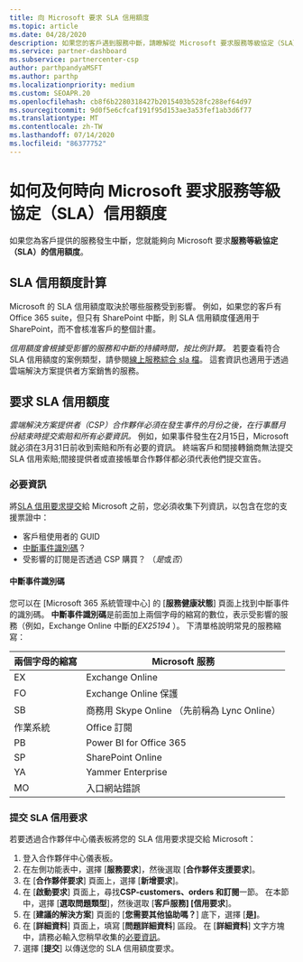 ```yaml
---
title: 向 Microsoft 要求 SLA 信用額度
ms.topic: article
ms.date: 04/28/2020
description: 如果您的客戶遇到服務中斷，請瞭解從 Microsoft 要求服務等級協定（SLA）點數的優點、限制和程式。
ms.service: partner-dashboard
ms.subservice: partnercenter-csp
author: parthpandyaMSFT
ms.author: parthp
ms.localizationpriority: medium
ms.custom: SEOAPR.20
ms.openlocfilehash: cb8f6b2280318427b2015403b528fc288ef64d97
ms.sourcegitcommit: 9d0f5e6cfcaf191f95d153ae3a53fef1ab3d6f77
ms.translationtype: MT
ms.contentlocale: zh-TW
ms.lasthandoff: 07/14/2020
ms.locfileid: "86377752"
---
```

# <a name="how-and-when-to-request-a-service-level-agreement-sla-credit-from-microsoft"></a>如何及何時向 Microsoft 要求服務等級協定（SLA）信用額度

如果您為客戶提供的服務發生中斷，您就能夠向 Microsoft 要求**服務等級協定（SLA）的信用額度**。

## <a name="sla-credit-calculation"></a>SLA 信用額度計算

Microsoft 的 SLA 信用額度取決於哪些服務受到影響。 例如，如果您的客戶有 Office 365 suite，但只有 SharePoint 中斷，則 SLA 信用額度僅適用于 SharePoint，而不會核准客戶的整個計畫。

*信用額度會根據受影響的服務和中斷的持續時間，按比例計算。* 若要查看符合 SLA 信用額度的案例類型，請參閱[線上服務綜合 sla 檔](http://www.microsoftvolumelicensing.com/DocumentSearch.aspx?Mode=3&DocumentTypeId=37)。 這套資訊也適用于透過雲端解決方案提供者方案銷售的服務。

## <a name="request-an-sla-credit"></a>要求 SLA 信用額度

*雲端解決方案提供者（CSP）合作夥伴必須在發生事件的月份之後，在行事曆月份結束時提交索賠和所有必要資訊。* 例如，如果事件發生在2月15日，Microsoft 就必須在3月31日前收到索賠和所有必要的資訊。 終端客戶和間接轉銷商無法提交 SLA 信用索賠;間接提供者或直接帳單合作夥伴都必須代表他們提交宣告。

### <a name="required-information"></a>必要資訊

將[SLA 信用要求提交](#submit-sla-credit-request)給 Microsoft 之前，您必須收集下列資訊，以包含在您的支援票證中：

- 客戶租使用者的 GUID
- [中斷事件識別碼](#outage-incident-identifier)？
- 受影響的訂閱是否透過 CSP 購買？ （*是*或*否*）

#### <a name="outage-incident-identifier"></a>中斷事件識別碼

您可以在 [Microsoft 365 系統管理中心] 的 [**服務健康狀態**] 頁面上找到中斷事件的識別碼。 **中斷事件識別碼**是前面加上兩個字母的縮寫的數位，表示受影響的服務（例如，Exchange Online 中斷的*EX25194* ）。 下清單格說明常見的服務縮寫：

| 兩個字母的縮寫 | Microsoft 服務 |
| ----------------------- | ----------------- |
| EX | Exchange Online |
| FO | Exchange Online 保護 |
| SB | 商務用 Skype Online （先前稱為 Lync Online） |
| 作業系統 | Office 訂閱 |
| PB | Power BI for Office 365 |
| SP | SharePoint Online |
| YA | Yammer Enterprise |
| MO | 入口網站錯誤 |

### <a name="submit-sla-credit-request"></a>提交 SLA 信用要求

若要透過合作夥伴中心儀表板將您的 SLA 信用要求提交給 Microsoft：

1. 登入合作夥伴中心儀表板。
2. 在左側功能表中，選擇 [**服務要求**]，然後選取 [**合作夥伴支援要求**]。
3. 在 [**合作夥伴要求**] 頁面上，選擇 [**新增要求**]。
4. 在 [**啟動要求**] 頁面上，尋找**CSP-customers、orders 和訂閱**一節。 在本節中，選擇 [**選取問題類型**]，然後選取 [**客戶服務] [信用要求**]。
5. 在 [**建議的解決方案**] 頁面的 [**您需要其他協助嗎？**] 底下，選擇 [**是]**。
6. 在 [**詳細資料**] 頁面上，填寫 [**問題詳細資料**] 區段。 在 [**詳細資料**] 文字方塊中，請務必輸入您稍早收集的[必要資訊](#required-information)。
7. 選擇 [**提交**] 以傳送您的 SLA 信用額度要求。
